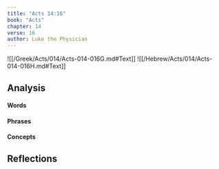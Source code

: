 ```yaml
---
title: "Acts 14:16"
book: "Acts"
chapter: 14
verse: 16
author: Luke the Physician
---
```

![[/Greek/Acts/014/Acts-014-016G.md#Text]]
![[/Hebrew/Acts/014/Acts-014-016H.md#Text]]

## Analysis

#### Words

#### Phrases

#### Concepts

## Reflections
